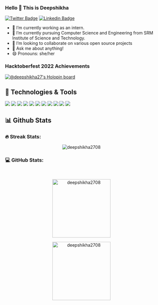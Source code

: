 
### Hello 👋 This is Deepshikha

[![Twitter Badge](https://img.shields.io/badge/-DeepshikhaDas-1ca0f1?style=flat-square&labelColor=1ca0f1&logo=twitter&logoColor=white&link=https://twitter.com/Deepshi30973893)](https://twitter.com/Deepshi30973893) 
[![Linkedin Badge](https://img.shields.io/badge/-DeepshikhaDas-blue?style=flat-square&logo=Linkedin&logoColor=white&link=https://www.linkedin.com/in/deepshikha-das-91b7a5209/)](https://www.linkedin.com/in/deepshikha-das-91b7a5209/) 
<!--
**deepshikha2708/deepshikha2708** is a ✨ _special_ ✨ repository because its `README.md` (this file) appears on your GitHub profile.

Here are some ideas to get you started: -->

- 🔭 I’m currently working as an intern.
- 🌱 I’m currently pursuing Computer Science and Engineering from SRM Institute of Science and Technology.
- 👯 I’m looking to collaborate on various open source projects
- 💬 Ask me about anything!
- 😄 Pronouns: she/her
  
### Hacktoberfest 2022 Achievements
[![@deepshikha27's Holopin board](https://holopin.me/deepshikha27)](https://holopin.io/@deepshikha27)

## 🔧 Technologies & Tools

![](https://img.shields.io/badge/Python-3776AB?style=for-the-badge&logo=python&logoColor=white)
![](https://img.shields.io/badge/HTML5-E34F26?style=for-the-badge&logo=html5&logoColor=white)
![](https://img.shields.io/badge/CSS3-1572B6?style=for-the-badge&logo=css3&logoColor=white)
![](https://img.shields.io/badge/JavaScript-323330?style=for-the-badge&logo=javascript&logoColor=F7DF1E)
![](https://img.shields.io/badge/C-00599C?style=for-the-badge&logo=c&logoColor=white)
![](https://img.shields.io/badge/MySQL-005C84?style=for-the-badge&logo=mysql&logoColor=white)
![](https://img.shields.io/badge/React-20232A?style=for-the-badge&logo=react&logoColor=61DAFB)
![](https://img.shields.io/badge/Docker-2CA5E0?style=for-the-badge&logo=docker&logoColor=white)
![](https://img.shields.io/badge/Amazon_AWS-FF9900?style=for-the-badge&logo=amazonaws&logoColor=white)
![](https://img.shields.io/badge/Google_Cloud-4285F4?style=for-the-badge&logo=google-cloud&logoColor=white)
![](https://img.shields.io/badge/microsoft%20azure-0089D6?style=for-the-badge&logo=microsoft-azure&logoColor=white)

## 📊 Github Stats 

### <b>🔥 Streak Stats:</b>

<p align="center"><img align="center" src="https://github-readme-streak-stats.herokuapp.com/?user=deepshikha2708&theme=algolia" alt="deepshikha2708" /></p>


### <b>💻 GitHub Stats:</b>
  <br/>
  <p align="center">
  <a href="https://github.com/deepshikha2708"><img align="center" src="https://githubreadmestats.vercel.app/apiusername=deepshikha2708&show_icons=true&locale=en&theme=algolia" alt="deepshikha2708" height="192px"/></a>
	</p>
  <p  align="center">
<img src="https://github-readme-stats.vercel.app/api/top-langs?username=deepshikha2708&show_icons=true&locale=en&layout=compact&theme=algolia" alt="deepshikha2708" height="192px"/>
	</p>
  <br/>
  
 
 

